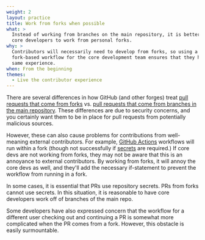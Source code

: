 ```yaml
---
weight: 2
layout: practice
title: Work from forks when possible
what: >
  Instead of working from branches on the main repository, it is better for
  core developers to work from personal forks.
why: >
  Contributors will necessarily need to develop from forks, so using a
  fork-based workflow for the core development team ensures that they have the
  same experience.
when: From the beginning
themes:
  - Live the contributor experience
---
```


There are several differences in how GitHub (and other forges) treat [pull
requests that come from forks](https://docs.github.com/en/pull-requests/collaborating-with-pull-requests/proposing-changes-to-your-work-with-pull-requests/creating-a-pull-request-from-a-fork) vs. [pull requests that come from branches in the
main repository](https://docs.github.com/en/pull-requests/collaborating-with-pull-requests/proposing-changes-to-your-work-with-pull-requests/creating-a-pull-request). These differences are due to security concerns, and you
certainly want them to be in place for pull requests from potentially malicious
sources.

However, these can also cause problems for contributions from well-meaning
external contributors. For example, [GitHub Actions](https://github.com/features/actions) workflows will run within a
fork (though not successfully if [secrets](https://docs.github.com/en/actions/security-for-github-actions/security-guides/using-secrets-in-github-actions) are required.) If core devs are not
working from forks, they may not be aware that this is an annoyance to external
contributors. By working from forks, it will annoy the core devs as well, and
they'll add the necessary if-statement to prevent the workflow from running in
a fork.

In some cases, it is essential that PRs use repository secrets. PRs from forks
cannot use secrets. In this situation, it is reasonable to have core developers
work off of branches of the main repo.

Some developers have also expressed concern that the workflow for a different
user checking out and continuing a PR is somewhat more complicated when the PR
comes from a fork. However, this obstacle is easily surmountable.
